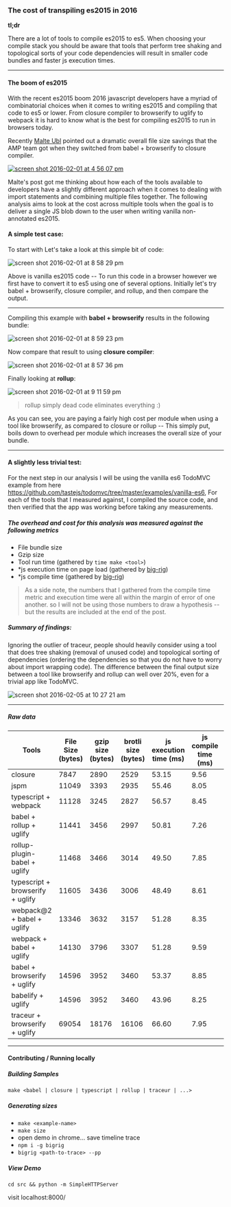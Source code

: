 ### The cost of transpiling es2015 in 2016

**tl;dr**

There are a lot of tools to compile es2015 to es5. When choosing your compile stack you should be aware that tools that perform tree shaking and topological sorts of your code dependencies will result in smaller code bundles and faster js execution times.


--------------

#### The boom of es2015

With the recent es2015 boom 2016 javascript developers have a myriad of combinatorial choices when it comes to writing es2015 and compiling that code to es5 or lower. From closure compiler to browserify to uglify to webpack it is hard to know what is the best for compiling es2015 to run in browsers today.

Recently [Malte Ubl](https://twitter.com/cramforce) pointed out a dramatic overall file size savings that the AMP team got when they switched from babel + browserify to closure compiler.

[![screen shot 2016-02-01 at 4 56 07 pm](https://cloud.githubusercontent.com/assets/883126/12736393/bcb03d46-c904-11e5-8d4f-74a0921087bc.png)](https://twitter.com/cramforce/status/690640077865619456)


Malte's post got me thinking about how each of the tools available to developers have a slightly different approach when it comes to dealing with import statements and combining multiple files together. The following analysis aims to look at the cost across multiple tools when the goal is to deliver a single JS blob down to the user when writing vanilla non-annotated es2015.

#### A simple test case:

To start with Let's take a look at this simple bit of code:

![screen shot 2016-02-01 at 8 58 29 pm](https://cloud.githubusercontent.com/assets/883126/12740282/93547044-c926-11e5-9d0b-16f5bbc48e91.png)

Above is vanilla es2015 code -- To run this code in a browser however we first have to convert it to es5 using one of several options. Initially let's try babel + browserify, closure compiler, and rollup, and then compare the output.

---------------

Compiling this example with **babel + browserify** results in the following bundle:

![screen shot 2016-02-01 at 8 59 23 pm](https://cloud.githubusercontent.com/assets/883126/12740298/b3c6b0da-c926-11e5-85dd-f3a2cdfc9ccb.png)

Now compare that result to using **closure compiler**:

![screen shot 2016-02-01 at 8 57 36 pm](https://cloud.githubusercontent.com/assets/883126/12740268/77bcc3d6-c926-11e5-8d60-2a1dae88c412.png)

Finally looking at **rollup**:

![screen shot 2016-02-01 at 9 11 59 pm](https://cloud.githubusercontent.com/assets/883126/12740488/788cff5e-c928-11e5-8bf9-8b6bdc2ac372.png)

> rollup simply dead code eliminates everything :)


As you can see, you are paying a fairly high cost per module when using a tool like browserify, as compared to closure or rollup -- This simply put, boils down to overhead per module which increases the overall size of your bundle.

---------

#### A slightly less trivial test:

For the next step in our analysis I will be using the vanilla es6 TodoMVC example from here https://github.com/tastejs/todomvc/tree/master/examples/vanilla-es6, For each of the tools that I measured against, I compiled the source code, and then verified that the app was working before taking any measurements.

##### The overhead and cost for this analysis was measured against the following metrics

* File bundle size
* Gzip size
* Tool run time (gathered by `time make <tool>`)
* *js execution time on page load (gathered by [big-rig](https://github.com/GoogleChrome/node-big-rig/))
* *js compile time (gathered by [big-rig](https://github.com/GoogleChrome/node-big-rig/))

> As a side note, the numbers that I gathered from the compile time metric and execution time were all within the margin of error of one another. so I will not be using those numbers to draw a hypothesis -- but the results are included at the end of the post.

##### Summary of findings:

Ignoring the outlier of traceur, people should heavily consider using a tool that does tree shaking (removal of unused code) and topological sorting of dependencies (ordering the dependencies so that you do not have to worry about import wrapping code). The difference between the final output size between a tool like browserify and rollup can well over 20%, even for a trivial app like TodoMVC.

![screen shot 2016-02-05 at 10 27 21 am](https://cloud.githubusercontent.com/assets/883126/12855238/2810abc0-cbf3-11e5-920c-e4f36bbaba29.png)

-------------

##### Raw data


| Tools                            | File Size (bytes) | gzip size (bytes) | brotli size (bytes) | js execution time (ms) | js compile time (ms) | tool run time (s) |
| ---------------------------------|-------------------|-------------------|---------------------|------------------------|----------------------|-------------------|
| closure                          | 7847              | 2890              | 2529                | 53.15                  | 9.56                 | 7.938             |
| jspm                             | 11049             | 3393              | 2935                | 55.46                  | 8.05                 | 9.579             |
| typescript + webpack             | 11128             | 3245              | 2827                | 56.57                  | 8.45                 | 14.80             |
| babel + rollup + uglify          | 11441             | 3456              | 2997                | 50.81                  | 7.26                 | 4.233             |
| rollup-plugin-babel + uglify     | 11468             | 3466              | 3014                | 49.50                  | 7.85                 | 2.754             |
| typescript + browserify + uglify | 11605             | 3436              | 3006                | 48.49                  | 8.61                 | 3.166             |
| webpack@2 + babel + uglify       | 13346             | 3632              | 3157                | 51.28                  | 8.35                 | 8.587             |
| webpack + babel + uglify         | 14130             | 3796              | 3307                | 51.28                  | 9.59                 | 6.228             |
| babel + browserify + uglify      | 14596             | 3952              | 3460                | 53.37                  | 8.85                 | 4.947             |
| babelify + uglify                | 14596             | 3952              | 3460                | 43.96                  | 8.25                 | 3.511             |
| traceur + browserify + uglify    | 69054             | 18176             | 16106               | 66.60                  | 7.95                 | 7.271             |

--------------------------------


#### Contributing / Running locally

##### Building Samples

`make <babel | closure | typescript | rollup | traceur | ...>`

##### Generating sizes

* `make <example-name>`
* `make size`
* open demo in chrome... save timeline trace
* `npm i -g bigrig`
* `bigrig <path-to-trace> --pp`

##### View Demo

`cd src && python -m SimpleHTTPServer`

visit localhost:8000/
